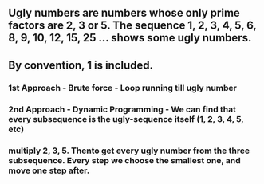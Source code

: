 ## Ugly numbers are numbers whose only prime factors are 2, 3 or 5. The sequence 1, 2, 3, 4, 5, 6, 8, 9, 10, 12, 15, 25 … shows some ugly numbers. 
## By convention, 1 is included.

### 1st Approach - Brute force - Loop running till ugly number 
### 2nd Approach - Dynamic Programming - We can find that every subsequence is the ugly-sequence itself (1, 2, 3, 4, 5, etc)
### multiply 2, 3, 5. Thento get every ugly number from the three subsequence. Every step we choose the smallest one, and move one step after.
